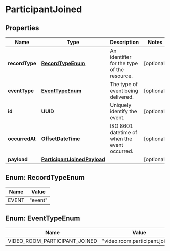 

# ParticipantJoined


## Properties

Name | Type | Description | Notes
------------ | ------------- | ------------- | -------------
**recordType** | [**RecordTypeEnum**](#RecordTypeEnum) | An identifier for the type of the resource. |  [optional]
**eventType** | [**EventTypeEnum**](#EventTypeEnum) | The type of event being delivered. |  [optional]
**id** | **UUID** | Uniquely identify the event. |  [optional]
**occurredAt** | **OffsetDateTime** | ISO 8601 datetime of when the event occurred. |  [optional]
**payload** | [**ParticipantJoinedPayload**](ParticipantJoinedPayload.md) |  |  [optional]



## Enum: RecordTypeEnum

Name | Value
---- | -----
EVENT | &quot;event&quot;



## Enum: EventTypeEnum

Name | Value
---- | -----
VIDEO_ROOM_PARTICIPANT_JOINED | &quot;video.room.participant.joined&quot;



